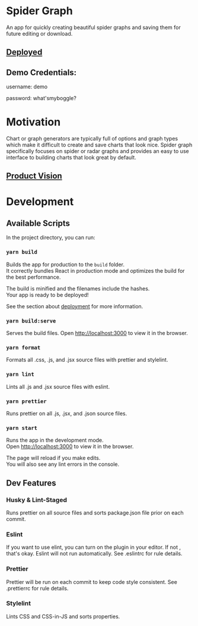 # Spider Graph
An app for quickly creating beautiful spider graphs and saving them for future editing or download.
## [Deployed](https://spidergraph.now.sh/)
## Demo Credentials:
username: demo

password: what'smyboggle?

# Motivation
Chart or graph generators are typically full of options and graph types which make it difficult to create and save charts that look nice. Spider graph specifically focuses on spider or radar graphs and provides an easy to use interface to building charts that look great by default.

## [Product Vision](https://www.notion.so/Product-Vision-bcc33f41ecc94cd395ebdbb4504b1f23)

# Development
## Available Scripts

In the project directory, you can run:

### `yarn build`

Builds the app for production to the `build` folder.<br />
It correctly bundles React in production mode and optimizes the build for the best performance.

The build is minified and the filenames include the hashes.<br />
Your app is ready to be deployed!

See the section about [deployment](https://facebook.github.io/create-react-app/docs/deployment) for more information.

### `yarn build:serve`

Serves the build files. Open [http://localhost:3000](http://localhost:3000) to
view it in the browser.

### `yarn format`

Formats all .css, .js, and .jsx source files with prettier and stylelint.

### `yarn lint`

Lints all .js and .jsx source files with eslint.

### `yarn prettier`

Runs prettier on all .js, .jsx, and .json source files.

### `yarn start`

Runs the app in the development mode.<br />
Open [http://localhost:3000](http://localhost:3000) to view it in the browser.

The page will reload if you make edits.<br />
You will also see any lint errors in the console.

## Dev Features

### Husky & Lint-Staged

Runs prettier on all source files and sorts package.json file prior on each
commit.

### Eslint

If you want to use elint, you can turn on the plugin in your editor. If not
, that's okay. Eslint will not run automatically. See .eslintrc for rule
details.

### Prettier

Prettier will be run on each commit to keep code style consistent. See
.prettierrc for rule details.

### Stylelint

Lints CSS and CSS-in-JS and sorts properties.
